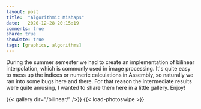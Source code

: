 ```yaml
---
layout: post
title:  "Algorithmic Mishaps"
date:   2020-12-28 20:15:19
comments: true
share: true
showDate: true
tags: [graphics, algorithms]
---
```

During the summer semester we had to create an implementation of bilinear interpolation, which is commonly used in image processing.
It's quite easy to mess up the indices or numeric calculations in Assembly, so naturally we ran into some bugs here and there.
For that reason the intermediate results were quite amusing, I wanted to share them here in a little gallery. Enjoy!

{{< gallery dir="/bilinear/" />}} {{< load-photoswipe >}}
